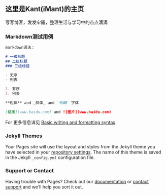 ## 这里是Kant(iMant)的主页

写写博客，发发牢骚，整理生活与学习中的点点滴滴

### Markdown测试用例

```markdown
markdown语法：

# 一级标题
## 二级标题
### 三级标题

- 无序
- 列表

1. 有序
2. 别表

**粗体** and _斜体_ and `代码` 字体

[链接](www.baidu.com) and ![图片](www.baidu.com)
```

For 更多信息详见 [Basic writing and formatting syntax](https://docs.github.com/en/github/writing-on-github/getting-started-with-writing-and-formatting-on-github/basic-writing-and-formatting-syntax).

### Jekyll Themes

Your Pages site will use the layout and styles from the Jekyll theme you have selected in your [repository settings](https://github.com/Kant2/kant2.repository.io/settings/pages). The name of this theme is saved in the Jekyll `_config.yml` configuration file.

### Support or Contact

Having trouble with Pages? Check out our [documentation](https://docs.github.com/categories/github-pages-basics/) or [contact support](https://support.github.com/contact) and we’ll help you sort it out.
